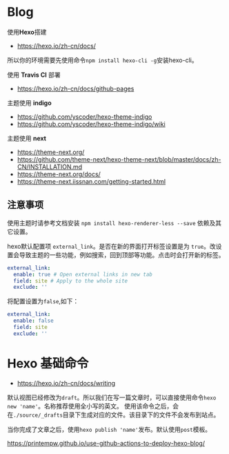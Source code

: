 # Blog

使用**Hexo**搭建
- <https://hexo.io/zh-cn/docs/>

所以你的环境需要先使用命令`npm install hexo-cli -g`安装hexo-cli。

使用 **Travis CI** 部署
- <https://hexo.io/zh-cn/docs/github-pages>

主题使用 **indigo** 
- <https://github.com/yscoder/hexo-theme-indigo>
- <https://github.com/yscoder/hexo-theme-indigo/wiki>

主题使用 **next**
- <https://theme-next.org/>
- <https://github.com/theme-next/hexo-theme-next/blob/master/docs/zh-CN/INSTALLATION.md>
- <https://theme-next.org/docs/>
- <https://theme-next.iissnan.com/getting-started.html>


## 注意事项
使用主题时请参考文档安装 `npm install hexo-renderer-less --save` 依赖及其它设置。

hexo默认配置项 `external_link`。是否在新的界面打开标签设置是为 `true`。改设置会导致主题的一些功能，例如搜索，回到顶部等功能。点击时会打开新的标签。
```yml
external_link:
  enable: true # Open external links in new tab
  field: site # Apply to the whole site
  exclude: ''
```
将配置设置为`false`,如下：
```yml
external_link:
  enable: false
  field: site
  exclude: ''
```

# Hexo 基础命令
- <https://hexo.io/zh-cn/docs/writing>

默认视图已经修改为`draft`。所以我们在写一篇文章时，可以直接使用命令`hexo new 'name'`。名称推荐使用全小写的英文。
使用该命令之后，会在`./source/_drafts`目录下生成对应的文件。该目录下的文件不会发布到站点。

当你完成了文章之后，使用`hexo publish 'name'`发布。默认使用`post`模板。


https://printempw.github.io/use-github-actions-to-deploy-hexo-blog/